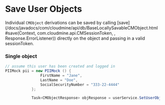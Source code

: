 # Save User Objects

Individual `CMObject` derivations can be saved by calling [save](/docs/javadocs/com/cloudmine/api/db/BaseLocallySavableCMObject.html#save(Context, com.cloudmine.api.CMSessionToken, , Response.ErrorListener)) directly on the object and passing in a valid sessionToken.

### Single object

```csharp
// assume this user has been created and logged in
PIIMock pii = new PIIMock () {
				FirstName = "Jane",
				LastName = "Doe",
				SocialSecurityNumber = "333-22-4444"
			};

			Task<CMObjectResponse> objResponse = userService.SetUserObject<PIIMock> (pii, user);
```
